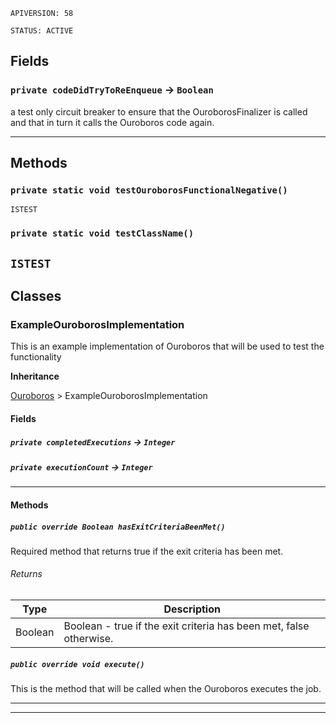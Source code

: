 `APIVERSION: 58`

`STATUS: ACTIVE`

## Fields

### `private codeDidTryToReEnqueue` → `Boolean`

a test only circuit breaker to ensure that the OuroborosFinalizer is called and that in turn it calls the Ouroboros code again.

---

## Methods

### `private static void testOuroborosFunctionalNegative()`

`ISTEST`

### `private static void testClassName()`

## `ISTEST`

## Classes

### ExampleOuroborosImplementation

This is an example implementation of Ouroboros that will be used to test the functionality

**Inheritance**

[Ouroboros](https://github.com/codefriar/ApexKit/wiki/Ouroboros)
&gt;
ExampleOuroborosImplementation

#### Fields

##### `private completedExecutions` → `Integer`

##### `private executionCount` → `Integer`

---

#### Methods

##### `public override Boolean hasExitCriteriaBeenMet()`

Required method that returns true if the exit criteria has been met.

###### Returns

| Type    | Description                                                        |
| ------- | ------------------------------------------------------------------ |
| Boolean | Boolean - true if the exit criteria has been met, false otherwise. |

##### `public override void execute()`

This is the method that will be called when the Ouroboros executes the job.

---

---
